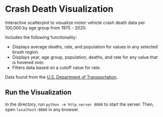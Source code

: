 # Crash Death Visualization
Interactive scatterplot to visualize motor vehicle crash death data per 100,000 by age group from 1975 - 2020.

Includes the following functionality:
- Displays average deaths, rate, and population for values in any selected brush region.
- Displays year, age group, population, deaths, and rate for any value that is hovered over.
- Filters data based on a cutoff value for rate.

Data found from the [U.S. Department of Transportation](https://www.iihs.org/topics/fatality-statistics/detail/yearly-snapshot).

## Run the Visualization
In the directory, run `python -m http.server 8080` to start the server.
Then, open `localhost:8080` in any browser.